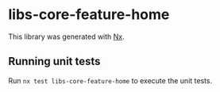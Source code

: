 # libs-core-feature-home

This library was generated with [Nx](https://nx.dev).

## Running unit tests

Run `nx test libs-core-feature-home` to execute the unit tests.
